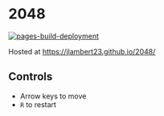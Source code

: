 # 2048
[![pages-build-deployment](https://github.com/jlambert23/2048/actions/workflows/pages/pages-build-deployment/badge.svg)](https://github.com/jlambert23/2048/actions/workflows/pages/pages-build-deployment)

Hosted at https://jlambert23.github.io/2048/

## Controls
- Arrow keys to move
- `R` to restart
